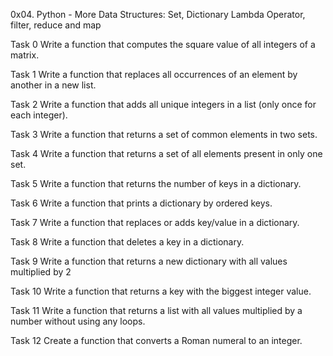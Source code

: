 0x04. Python - More Data Structures: Set, Dictionary
	Lambda Operator, filter, reduce and map

Task 0 Write a function that computes the square value of all integers of a matrix.

Task 1 Write a function that replaces all occurrences of an element by another in a new list.

Task 2 Write a function that adds all unique integers in a list (only once for each integer).

Task 3 Write a function that returns a set of common elements in two sets.

Task 4 Write a function that returns a set of all elements present in only one set.

Task 5 Write a function that returns the number of keys in a dictionary.

Task 6 Write a function that prints a dictionary by ordered keys.

Task 7 Write a function that replaces or adds key/value in a dictionary.

Task 8 Write a function that deletes a key in a dictionary.

Task 9 Write a function that returns a new dictionary with all values multiplied by 2

Task 10 Write a function that returns a key with the biggest integer value.

Task 11 Write a function that returns a list with all values multiplied by a number without using any loops.

Task 12 Create a function that converts a Roman numeral to an integer.






